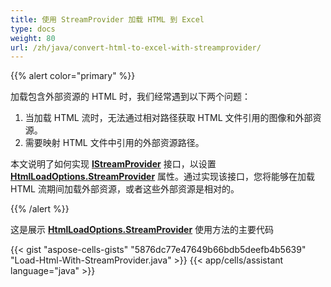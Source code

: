```yaml
---
title: 使用 StreamProvider 加载 HTML 到 Excel
type: docs
weight: 80
url: /zh/java/convert-html-to-excel-with-streamprovider/
---
```


{{% alert color="primary" %}} 

加载包含外部资源的 HTML 时，我们经常遇到以下两个问题：
1. 当加载 HTML 流时，无法通过相对路径获取 HTML 文件引用的图像和外部资源。
1. 需要映射 HTML 文件中引用的外部资源路径。

本文说明了如何实现 [**IStreamProvider**](https://reference.aspose.com/cells/java/com.aspose.cells/IStreamProvider) 接口，以设置 [**HtmlLoadOptions.StreamProvider**](https://reference.aspose.com/cells/java/com.aspose.cells/htmlloadoptions#StreamProvider) 属性。通过实现该接口，您将能够在加载 HTML 流期间加载外部资源，或者这些外部资源是相对的。

{{% /alert %}} 

这是展示 [**HtmlLoadOptions.StreamProvider**](https://reference.aspose.com/cells/java/com.aspose.cells/htmlloadoptions#StreamProvider) 使用方法的主要代码



{{< gist "aspose-cells-gists" "5876dc77e47649b66bdb5deefb4b5639" "Load-Html-With-StreamProvider.java" >}}
{{< app/cells/assistant language="java" >}}
